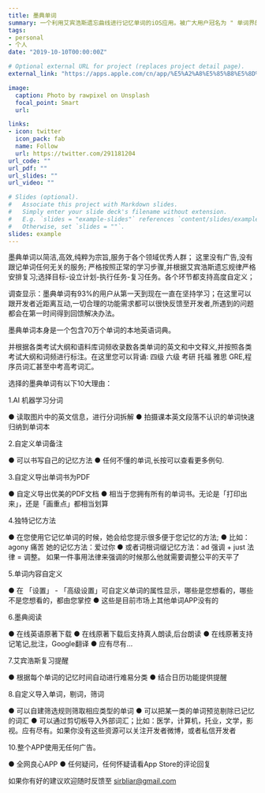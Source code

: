 ```yaml
---
title: 墨典单词
summary: 一个利用艾宾浩斯遗忘曲线进行记忆单词的iOS应用。被广大用户冠名为 " 单词界的LV "。
tags: 
- personal
- 个人
date: "2019-10-10T00:00:00Z"

# Optional external URL for project (replaces project detail page).
external_link: "https://apps.apple.com/cn/app/%E5%A2%A8%E5%85%B8%E5%8D%95%E8%AF%8D-%E9%AB%98%E6%95%88%E5%AD%A6%E8%8B%B1%E8%AF%AD%E9%94%81%E5%B1%8F%E8%83%8C%E5%8D%95%E8%AF%8D%E7%9A%84%E5%BF%85%E5%A4%87%E7%A5%9E%E5%99%A8/id1373544809"

image:
  caption: Photo by rawpixel on Unsplash
  focal_point: Smart
  url: 

links:
- icon: twitter
  icon_pack: fab
  name: Follow
  url: https://twitter.com/291181204
url_code: ""
url_pdf: ""
url_slides: ""
url_video: ""

# Slides (optional).
#   Associate this project with Markdown slides.
#   Simply enter your slide deck's filename without extension.
#   E.g. `slides = "example-slides"` references `content/slides/example-slides.md`.
#   Otherwise, set `slides = ""`.
slides: example
---
```


墨典单词以简洁,高效,纯粹为宗旨,服务于各个领域优秀人群；
这里没有广告,没有跟记单词任何无关的服务; 严格按照正常的学习步骤,并根据艾宾浩斯遗忘规律严格安排复习;选择目标-设立计划-执行任务-复习任务。各个环节都支持高度自定义；

调查显示：墨典单词有93%的用户从第一天到现在一直在坚持学习；在这里可以跟开发者近距离互动,一切合理的功能需求都可以很快反馈至开发者,所遇到的问题都会在第一时间得到回馈解决办法。

墨典单词本身是一个包含70万个单词的本地英语词典。

并根据各类考试大纲和语料库词频收录数各类单词的英文和中文释义,并按照各类考试大纲和词频进行标注。在这里您可以背诵: 四级 六级 考研 托福 雅思 GRE,程序员词汇甚至中考高考词汇。

选择的墨典单词有以下10大理由：

1.AI 机器学习分词

● 读取图片中的英文信息，进行分词拆解
● 拍摄课本英文段落不认识的单词快速归纳到单词本

2.自定义单词备注

● 可以书写自己的记忆方法
● 任何不懂的单词,长按可以查看更多例句.

3.自定义导出单词书为PDF

● 自定义导出优美的PDF文档
● 相当于您拥有所有的单词书。无论是「打印出来」，还是「画重点」都相当划算

4.独特记忆方法

● 在您使用它记忆单词的时候，她会给您提示很多便于您记忆的方法;
● 比如：agony 痛苦 她的记忆方法：爱过你
● 或者词根词缀记忆方法：ad 强调 + just 法律 = 调整。 如果一件事用法律来强调的时候那么他就需要调整公平的天平了

5.单词内容自定义

● 在 「设置」 - 「高级设置」可自定义单词的属性显示，哪些是您想看的，哪些不是您想看的，都由您掌控
● 这些是目前市场上其他单词APP没有的

6.墨典阅读

● 在线英语原著下载
● 在线原著下载后支持真人朗读,后台朗读
● 在线原著支持记笔记,批注，Google翻译
● 应有尽有...

7.艾宾浩斯复习提醒

● 根据每个单词的记忆时间自动进行难易分类
● 结合日历功能提供提醒

8.自定义导入单词，剔词，筛词

● 可以自建筛选规则筛取相应类型的单词
● 可以把某一类的单词预览剔除已记忆的词汇
● 可以通过剪切板导入外部词汇；比如：医学，计算机，托业，文学，影视。应有尽有。如果你没有这些资源可以关注开发者微博，或者私信开发者

10.整个APP使用无任何广告。

● 全网良心APP
● 任何疑问，任何怀疑请看App Store的评论回复

如果你有好的建议欢迎随时反馈至 sirbliar@gmail.com
